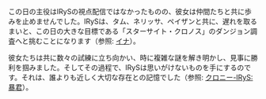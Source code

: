 <!-- title: ホットピンクワン -->
<!-- status: インブレッド -->

この日の主役はIRySの視点配信ではなかったものの、彼女は仲間たちと共に歩みを止めませんでした。IRySは、タム、ネリッサ、ペイザンと共に、遅れを取るまいと、この日の大きな目標である「スターサイト・クロノス」のダンジョン調査へと挑むことになります（参照: [イナ](#node:ina)）。

彼女たちは共に数々の試練に立ち向かい、時に複雑な謎を解き明かし、見事に勝利を掴みました。そしてその過程で、IRySは思いがけないものを手にするのです。それは、誰よりも近しく大切な存在との記憶でした（参照: [クロニー-IRyS: 暴君](#edge:irys-kronii)）。
